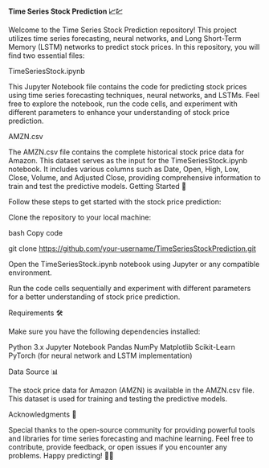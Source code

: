 
**Time Series Stock Prediction 📈💹**

Welcome to the Time Series Stock Prediction repository! This project utilizes time series forecasting, neural networks, and Long Short-Term Memory (LSTM) networks to predict stock prices. In this repository, you will find two essential files:

TimeSeriesStock.ipynb

This Jupyter Notebook file contains the code for predicting stock prices using time series forecasting techniques, neural networks, and LSTMs. Feel free to explore the notebook, run the code cells, and experiment with different parameters to enhance your understanding of stock price prediction.

AMZN.csv

The AMZN.csv file contains the complete historical stock price data for Amazon. This dataset serves as the input for the TimeSeriesStock.ipynb notebook. It includes various columns such as Date, Open, High, Low, Close, Volume, and Adjusted Close, providing comprehensive information to train and test the predictive models.
Getting Started 🚀

Follow these steps to get started with the stock price prediction:

Clone the repository to your local machine:

bash
Copy code

git clone https://github.com/your-username/TimeSeriesStockPrediction.git

Open the TimeSeriesStock.ipynb notebook using Jupyter or any compatible environment.

Run the code cells sequentially and experiment with different parameters for a better understanding of stock price prediction.

Requirements 🛠️

Make sure you have the following dependencies installed:

Python 3.x
Jupyter Notebook
Pandas
NumPy
Matplotlib
Scikit-Learn
PyTorch (for neural network and LSTM implementation)

Data Source 📊

The stock price data for Amazon (AMZN) is available in the AMZN.csv file. This dataset is used for training and testing the predictive models.

Acknowledgments 🙌

Special thanks to the open-source community for providing powerful tools and libraries for time series forecasting and machine learning.
Feel free to contribute, provide feedback, or open issues if you encounter any problems. Happy predicting! 🚀✨
